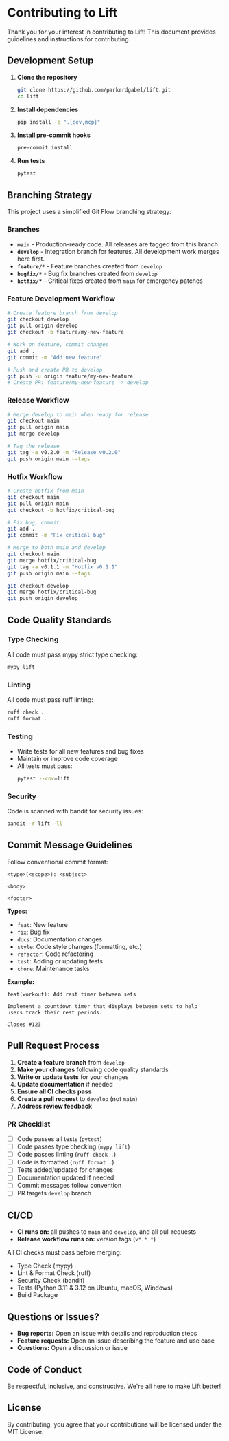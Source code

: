 # Contributing to Lift

Thank you for your interest in contributing to Lift! This document provides guidelines and instructions for contributing.

## Development Setup

1. **Clone the repository**
   ```bash
   git clone https://github.com/parkerdgabel/lift.git
   cd lift
   ```

2. **Install dependencies**
   ```bash
   pip install -e ".[dev,mcp]"
   ```

3. **Install pre-commit hooks**
   ```bash
   pre-commit install
   ```

4. **Run tests**
   ```bash
   pytest
   ```

## Branching Strategy

This project uses a simplified Git Flow branching strategy:

### Branches

- **`main`** - Production-ready code. All releases are tagged from this branch.
- **`develop`** - Integration branch for features. All development work merges here first.
- **`feature/*`** - Feature branches created from `develop`
- **`bugfix/*`** - Bug fix branches created from `develop`
- **`hotfix/*`** - Critical fixes created from `main` for emergency patches

### Feature Development Workflow

```bash
# Create feature branch from develop
git checkout develop
git pull origin develop
git checkout -b feature/my-new-feature

# Work on feature, commit changes
git add .
git commit -m "Add new feature"

# Push and create PR to develop
git push -u origin feature/my-new-feature
# Create PR: feature/my-new-feature -> develop
```

### Release Workflow

```bash
# Merge develop to main when ready for release
git checkout main
git pull origin main
git merge develop

# Tag the release
git tag -a v0.2.0 -m "Release v0.2.0"
git push origin main --tags
```

### Hotfix Workflow

```bash
# Create hotfix from main
git checkout main
git pull origin main
git checkout -b hotfix/critical-bug

# Fix bug, commit
git add .
git commit -m "Fix critical bug"

# Merge to both main and develop
git checkout main
git merge hotfix/critical-bug
git tag -a v0.1.1 -m "Hotfix v0.1.1"
git push origin main --tags

git checkout develop
git merge hotfix/critical-bug
git push origin develop
```

## Code Quality Standards

### Type Checking

All code must pass mypy strict type checking:
```bash
mypy lift
```

### Linting

All code must pass ruff linting:
```bash
ruff check .
ruff format .
```

### Testing

- Write tests for all new features and bug fixes
- Maintain or improve code coverage
- All tests must pass:
  ```bash
  pytest --cov=lift
  ```

### Security

Code is scanned with bandit for security issues:
```bash
bandit -r lift -ll
```

## Commit Message Guidelines

Follow conventional commit format:

```
<type>(<scope>): <subject>

<body>

<footer>
```

**Types:**
- `feat`: New feature
- `fix`: Bug fix
- `docs`: Documentation changes
- `style`: Code style changes (formatting, etc.)
- `refactor`: Code refactoring
- `test`: Adding or updating tests
- `chore`: Maintenance tasks

**Example:**
```
feat(workout): Add rest timer between sets

Implement a countdown timer that displays between sets to help
users track their rest periods.

Closes #123
```

## Pull Request Process

1. **Create a feature branch** from `develop`
2. **Make your changes** following code quality standards
3. **Write or update tests** for your changes
4. **Update documentation** if needed
5. **Ensure all CI checks pass**
6. **Create a pull request** to `develop` (not `main`)
7. **Address review feedback**

### PR Checklist

- [ ] Code passes all tests (`pytest`)
- [ ] Code passes type checking (`mypy lift`)
- [ ] Code passes linting (`ruff check .`)
- [ ] Code is formatted (`ruff format .`)
- [ ] Tests added/updated for changes
- [ ] Documentation updated if needed
- [ ] Commit messages follow convention
- [ ] PR targets `develop` branch

## CI/CD

- **CI runs on:** all pushes to `main` and `develop`, and all pull requests
- **Release workflow runs on:** version tags (`v*.*.*`)

All CI checks must pass before merging:
- Type Check (mypy)
- Lint & Format Check (ruff)
- Security Check (bandit)
- Tests (Python 3.11 & 3.12 on Ubuntu, macOS, Windows)
- Build Package

## Questions or Issues?

- **Bug reports:** Open an issue with details and reproduction steps
- **Feature requests:** Open an issue describing the feature and use case
- **Questions:** Open a discussion or issue

## Code of Conduct

Be respectful, inclusive, and constructive. We're all here to make Lift better!

## License

By contributing, you agree that your contributions will be licensed under the MIT License.
